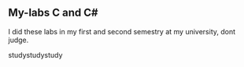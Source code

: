 ## My-labs C and C# 

I did these labs in my first and second semestry at my university, dont judge.

studystudystudy
